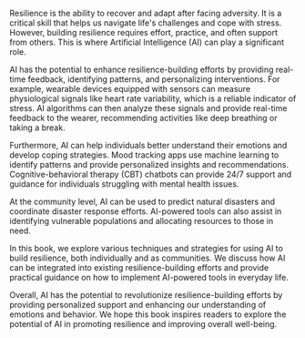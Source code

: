 
Resilience is the ability to recover and adapt after facing adversity. It is a critical skill that helps us navigate life's challenges and cope with stress. However, building resilience requires effort, practice, and often support from others. This is where Artificial Intelligence (AI) can play a significant role.

AI has the potential to enhance resilience-building efforts by providing real-time feedback, identifying patterns, and personalizing interventions. For example, wearable devices equipped with sensors can measure physiological signals like heart rate variability, which is a reliable indicator of stress. AI algorithms can then analyze these signals and provide real-time feedback to the wearer, recommending activities like deep breathing or taking a break.

Furthermore, AI can help individuals better understand their emotions and develop coping strategies. Mood tracking apps use machine learning to identify patterns and provide personalized insights and recommendations. Cognitive-behavioral therapy (CBT) chatbots can provide 24/7 support and guidance for individuals struggling with mental health issues.

At the community level, AI can be used to predict natural disasters and coordinate disaster response efforts. AI-powered tools can also assist in identifying vulnerable populations and allocating resources to those in need.

In this book, we explore various techniques and strategies for using AI to build resilience, both individually and as communities. We discuss how AI can be integrated into existing resilience-building efforts and provide practical guidance on how to implement AI-powered tools in everyday life.

Overall, AI has the potential to revolutionize resilience-building efforts by providing personalized support and enhancing our understanding of emotions and behavior. We hope this book inspires readers to explore the potential of AI in promoting resilience and improving overall well-being.
